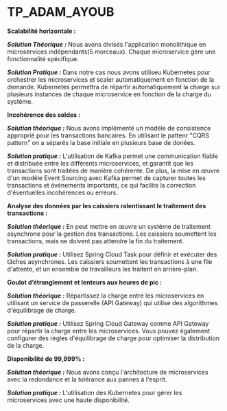 # TP_ADAM_AYOUB
 
**Scalabilité horizontale :** 

***Solution Théorique :***
Nous avons divisés l'application monolithique en microservices indépendants(5 morceaux). 
Chaque microservice gère une fonctionnalité spécifique. 

***Solution Pratique :***
Dans notre cas nous avons utiliseu Kubernetes pour orchestrer les microservices et scaler automatiquement en fonction de la demande. Kubernetes permettra de répartir automatiquement la charge sur plusieurs instances de chaque microservice en fonction de la charge du système.

**Incohérence des soldes :**

***Solution théorique :***
Nous avons implémenté un modèle de consistence approprié pour les transactions bancaires. En utilisant le pattenr "CQRS pattern" on a séparés la base initiale en plusieurs base de donées.

***Solution pratique :*** 
L'utilisation de Kafka permet une communication fiable et distribuée entre les différents microservices, et garantit que les transactions sont traitées de manière cohérente. De plus, la mise en œuvre d'un modèle Event Sourcing avec Kafka permet de capturer toutes les transactions et événements importants, ce qui facilite la correction d'éventuelles incohérences ou erreurs.

**Analyse des données par les caissiers ralentissant le traitement des transactions :**

***Solution théorique :***
En peut mettre en œuvre un système de traitement asynchrone pour la gestion des transactions. Les caissiers soumettent les transactions, mais ne doivent pas attendre la fin du traitement.

***Solution pratique :*** 
Utilisez Spring Cloud Task pour définir et exécuter des tâches asynchrones. Les caissiers soumettent les transactions à une file d'attente, et un ensemble de travailleurs les traitent en arrière-plan.

**Goulot d’étranglement et lenteurs aux heures de pic :**

***Solution théorique :*** 
Répartissez la charge entre les microservices en utilisant un service de passerelle (API Gateway) qui utilise des algorithmes d'équilibrage de charge.

***Solution pratique :*** 
Utilisez Spring Cloud Gateway comme API Gateway pour répartir la charge entre les microservices. Vous pouvez également configurer des règles d'équilibrage de charge pour optimiser la distribution de la charge.

**Disponibilité de 99,999% :**

***Solution théorique :*** 
Nous avons conçu l'architecture de microservices avec la redondance et la tolérance aux pannes à l'esprit.

***Solution pratique :*** 
L'utilisation des Kubernetes pour gérer les microservices avec une haute disponibilité.


